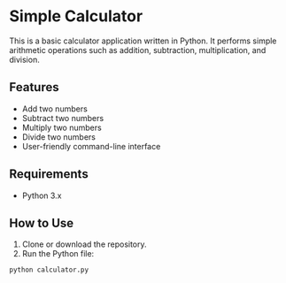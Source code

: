 # Simple Calculator

This is a basic calculator application written in Python. It performs simple arithmetic operations such as addition, subtraction, multiplication, and division.

## Features

- Add two numbers
- Subtract two numbers
- Multiply two numbers
- Divide two numbers
- User-friendly command-line interface

## Requirements

- Python 3.x

## How to Use

1. Clone or download the repository.
2. Run the Python file:

```bash
python calculator.py
